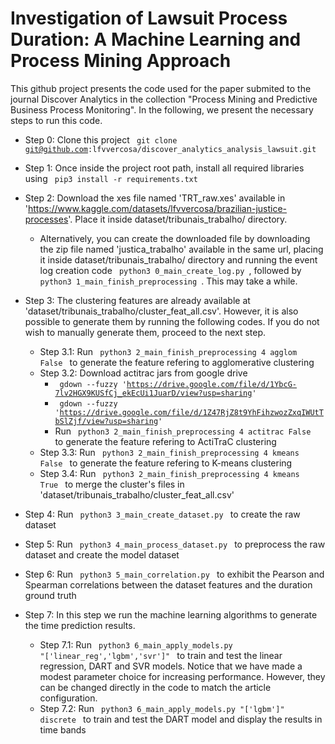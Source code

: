 # Investigation of Lawsuit Process Duration: A Machine Learning and Process Mining Approach

This github project presents the code used for the paper submited to the journal Discover Analytics in the collection "Process Mining and Predictive Business Process Monitoring". In the following, we present the necessary steps to run this code.
 
- Step 0: Clone this project <code> git clone git@github.com:lfvvercosa/discover_analytics_analysis_lawsuit.git </code>

- Step 1: Once inside the project root path, install all required libraries using <code> pip3 install -r requirements.txt </code>

- Step 2: Download the xes file named 'TRT_raw.xes' available in 'https://www.kaggle.com/datasets/lfvvercosa/brazilian-justice-processes'. Place it inside dataset/tribunais_trabalho/ directory.
    - Alternatively, you can create the downloaded file by downloading the zip file named 'justica_trabalho' available in the same url, placing it inside dataset/tribunais_trabalho/ directory and running the event log creation code  <code> python3 0_main_create_log.py  </code>, followed by <code> python3 1_main_finish_preprocessing  </code>. This may take a while.

- Step 3: The clustering features are already available at 'dataset/tribunais_trabalho/cluster_feat_all.csv'. However, it is also possible to generate them by running the following codes. If you do not wish to manually generate them, proceed to the next step.
    - Step 3.1: Run <code> python3 2_main_finish_preprocessing 4 agglom False </code> to generate the feature refering to agglomerative clustering
    - Step 3.2: Download actitrac jars from google drive 
        * <code> gdown --fuzzy 'https://drive.google.com/file/d/1YbcG-7lv2HGX9KUSfCj_ekEcUi1JuarD/view?usp=sharing' </code>
        * <code> gdown --fuzzy 'https://drive.google.com/file/d/1Z47RjZ8t9YhFihzwozZxqIWUtTbSlZjf/view?usp=sharing' </code>
        * Run <code> python3 2_main_finish_preprocessing 4 actitrac False </code> to generate the feature refering to ActiTraC clustering
    - Step 3.3: Run <code> python3 2_main_finish_preprocessing 4 kmeans False </code> to generate the feature refering to K-means clustering
    - Step 3.4: Run <code> python3 2_main_finish_preprocessing 4 kmeans True </code> to merge the cluster's files in 'dataset/tribunais_trabalho/cluster_feat_all.csv'

- Step 4: Run <code> python3 3_main_create_dataset.py </code> to create the raw dataset

- Step 5: Run <code> python3 4_main_process_dataset.py </code> to preprocess the raw dataset and create the model dataset

- Step 6: Run <code> python3 5_main_correlation.py </code> to exhibit the Pearson and Spearman correlations between the dataset features and the duration ground truth

- Step 7: In this step we run the machine learning algorithms to generate the time prediction results. 

    - Step 7.1: Run <code> python3 6_main_apply_models.py "['linear_reg','lgbm','svr']" </code> to train and test the linear regression, DART and SVR models. Notice that we have made a modest parameter choice for increasing performance. However, they can be changed directly in the code to match the article configuration.
    - Step 7.2: Run <code> python3 6_main_apply_models.py "['lgbm']" discrete </code> to train and test the DART model and display the results in time bands



